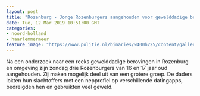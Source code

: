 ```yaml
---
layout: post
title: "Rozenburg - Jonge Rozenburgers aangehouden voor gewelddadige berovingen"
date: Tue, 12 Mar 2019 10:51:00 GMT
categories: 
- noord-holland 
- haarlemmermeer 
feature_image: "https://www.politie.nl/binaries/w400h225/content/gallery/politie/nieuws/2019/maart/07-rt/dating.jpg"
---
```


Na een onderzoek naar een reeks gewelddadige berovingen in Rozenburg en omgeving zijn zondag drie Rozenburgers van 16 en 17 jaar oud aangehouden. Zij maken mogelijk deel uit van een grotere groep. De daders lokten hun slachtoffers met een nepprofiel op verschillende datingapps, bedreigden hen en gebruikten veel geweld.
